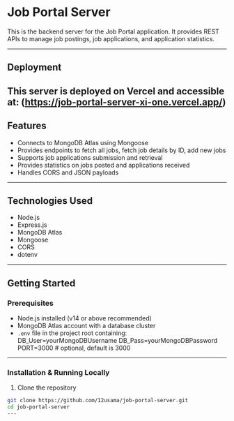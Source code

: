 # Job Portal Server

This is the backend server for the Job Portal application. It provides REST APIs to manage job postings, job applications, and application statistics.

---

## Deployment
This server is deployed on Vercel and accessible at:
(https://job-portal-server-xi-one.vercel.app/)
---

## Features

- Connects to MongoDB Atlas using Mongoose  
- Provides endpoints to fetch all jobs, fetch job details by ID, add new jobs  
- Supports job applications submission and retrieval  
- Provides statistics on jobs posted and applications received  
- Handles CORS and JSON payloads  

---

## Technologies Used

- Node.js  
- Express.js  
- MongoDB Atlas  
- Mongoose  
- CORS  
- dotenv  

---

## Getting Started

### Prerequisites

- Node.js installed (v14 or above recommended)  
- MongoDB Atlas account with a database cluster  
- `.env` file in the project root containing:
   DB_User=yourMongoDBUsername
   DB_Pass=yourMongoDBPassword
   PORT=3000 # optional, default is 3000
---


### Installation & Running Locally

1. Clone the repository  
 ```bash
 git clone https://github.com/12usama/job-portal-server.git
 cd job-portal-server
---




